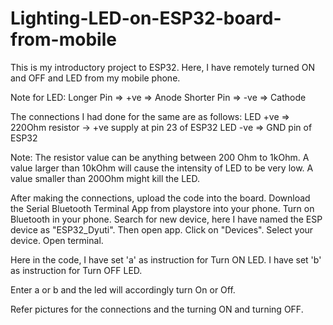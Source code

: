 # Lighting-LED-on-ESP32-board-from-mobile

This is my introductory project to ESP32. 
Here, I have remotely turned ON and OFF and LED from my mobile phone. 

Note for LED: 
Longer Pin => +ve => Anode
Shorter Pin => -ve => Cathode

The connections I had done for the same are as follows:
LED +ve => 220Ohm resistor -> +ve supply at pin 23 of ESP32
LED -ve => GND pin of ESP32

Note: 
The resistor value can be anything between 200 Ohm to 1kOhm. 
A value larger than 10kOhm will cause the intensity of LED to be very low. 
A value smaller than 200Ohm might kill the LED.

After making the connections, upload the code into the board. 
Download the Serial Bluetooth Terminal App from playstore into your phone.
Turn on Bluetooth in your phone. Search for new device, here I have named the ESP device as "ESP32_Dyuti". 
Then open app. Click on "Devices". Select your device. Open terminal.

Here in the code, 
I have set 'a' as instruction for Turn ON LED.
I have set 'b' as instruction for Turn OFF LED.

Enter a or b and the led will accordingly turn On or Off.

Refer pictures for the connections and the turning ON and turning OFF.




